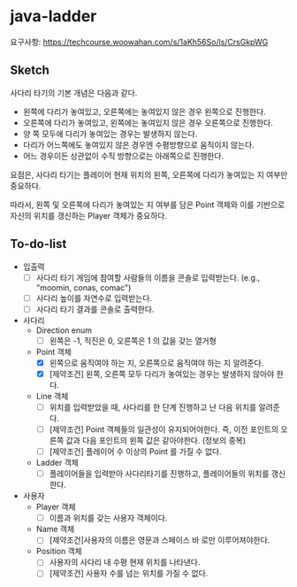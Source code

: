 # java-ladder
요구사항: https://techcourse.woowahan.com/s/1aKh56So/ls/CrsGkpWG

## Sketch
사다리 타기의 기본 개념은 다음과 같다.
- 왼쪽에 다리가 놓여있고, 오른쪽에는 놓여있지 않은 경우 왼쪽으로 진행한다.
- 오른쪽에 다리가 놓여있고, 왼쪽에는 놓여있지 않은 경우 오른쪽으로 진행한다.
- 양 쪽 모두에 다리가 놓여있는 경우는 발생하지 않는다.
- 다리가 어느쪽에도 놓여있지 않은 경우엔 수평방향으로 움직이지 않는다.
- 어느 경우이든 상관없이 수직 방향으로는 아래쪽으로 진행한다.

요점은, 사다리 타기는 플레이어 현재 위치의 왼쪽, 오른쪽에 다리가 놓여있는 지 여부만 중요하다.

따라서, 왼쪽 및 오른쪽에 다리가 놓여있는 지 여부를 담은 Point 객체와 이를 기반으로 자신의 위치를 갱신하는 Player 객체가 중요하다.

## To-do-list
- 입출력
    - [ ] 사다리 타기 게임에 참여할 사람들의 이름을 콘솔로 입력받는다. (e.g., "moomin, conas, comac")
    - [ ] 사다리 높이를 자연수로 입력받는다.
    - [ ] 사다리 타기 결과를 콘솔로 출력한다.
- 사다리
    - Direction enum
        - [ ] 왼쪽은 -1, 직진은 0, 오른쪽은 1 의 값을 갖는 열거형
    - Point 객체
        - [x] 왼쪽으로 움직여야 하는 지, 오른쪽으로 움직여야 하는 지 알려준다.
        - [x] [제약조건] 왼쪽, 오른쪽 모두 다리가 놓여있는 경우는 발생하지 않아야 한다.
    - Line 객체
        - [ ] 위치를 입력받았을 때, 사다리를 한 단계 진행하고 난 다음 위치를 알려준다.
        - [ ] [제약조건] Point 객체들의 일관성이 유지되어야한다. 즉, 이전 포인트의 오른쪽 값과 다음 포인트의 왼쪽 값은 같아야한다. (정보의 중복)
        - [ ] [제약조건] 플레이어 수 이상의 Point 를 가질 수 없다.
    - Ladder 객체
        - [ ] 플레이어들을 입력받아 사다리타기를 진행하고, 플레이어들의 위치를 갱신한다.
- 사용자
    - Player 객체
        - [ ] 이름과 위치를 갖는 사용자 객체이다.
    - Name 객체
        - [ ] [제약조건]사용자의 이름은 영문과 스페이스 바 로만 이루어져야한다.
    - Position 객체
        - [ ] 사용자의 사다리 내 수평 현재 위치를 나타낸다.
        - [ ] [제약조건] 사용자 수를 넘는 위치를 가질 수 없다.